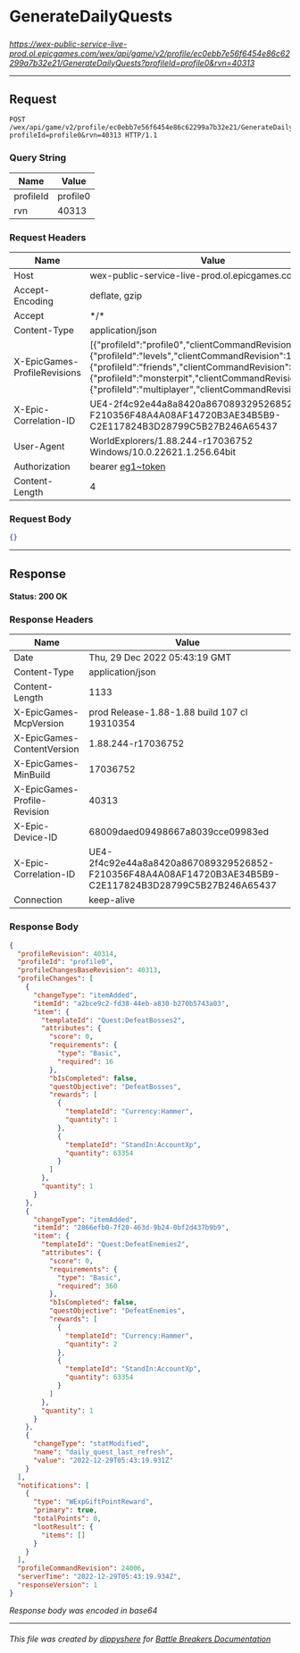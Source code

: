 # GenerateDailyQuests

#####

*https://wex-public-service-live-prod.ol.epicgames.com/wex/api/game/v2/profile/ec0ebb7e56f6454e86c62299a7b32e21/GenerateDailyQuests?profileId=profile0&rvn=40313*



___

## Request

```http request
POST /wex/api/game/v2/profile/ec0ebb7e56f6454e86c62299a7b32e21/GenerateDailyQuests?profileId=profile0&rvn=40313 HTTP/1.1
```

### Query String

| Name | Value |
|---|---|
| profileId | profile0 |
| rvn | 40313 |




### Request Headers

| Name | Value |
|---|---|
| Host | wex-public-service-live-prod.ol.epicgames.com |
| Accept-Encoding | deflate, gzip |
| Accept | \*/\* |
| Content-Type | application/json |
| X-EpicGames-ProfileRevisions | [{"profileId":"profile0","clientCommandRevision":24005},{"profileId":"levels","clientCommandRevision":14476},{"profileId":"friends","clientCommandRevision":8261},{"profileId":"monsterpit","clientCommandRevision":1081},{"profileId":"multiplayer","clientCommandRevision":900}] |
| X-Epic-Correlation-ID | UE4-2f4c92e44a8a8420a867089329526852-F210356F48A4A08AF14720B3AE34B5B9-C2E117824B3D28799C5B27B246A65437 |
| User-Agent | WorldExplorers/1.88.244-r17036752 Windows/10.0.22621.1.256.64bit |
| Authorization | bearer [eg1~token](https://github.com/dippyshere/battle-breakers-documentation/blob/master/docs/common/tokens/eg1.md) |
| Content-Length | 4 |


### Request Body

```json
{}
```

___

## Response

#### Status: 200 OK




### Response Headers

| Name | Value |
|---|---|
| Date | Thu, 29 Dec 2022 05:43:19 GMT |
| Content-Type | application/json |
| Content-Length | 1133 |
| X-EpicGames-McpVersion | prod Release-1.88-1.88 build 107 cl 19310354 |
| X-EpicGames-ContentVersion | 1.88.244-r17036752 |
| X-EpicGames-MinBuild | 17036752 |
| X-EpicGames-Profile-Revision | 40313 |
| X-Epic-Device-ID | 68009daed09498667a8039cce09983ed |
| X-Epic-Correlation-ID | UE4-2f4c92e44a8a8420a867089329526852-F210356F48A4A08AF14720B3AE34B5B9-C2E117824B3D28799C5B27B246A65437 |
| Connection | keep-alive |


### Response Body

```json
{
  "profileRevision": 40314,
  "profileId": "profile0",
  "profileChangesBaseRevision": 40313,
  "profileChanges": [
    {
      "changeType": "itemAdded",
      "itemId": "a2bce9c2-fd38-44eb-a830-b270b5743a03",
      "item": {
        "templateId": "Quest:DefeatBosses2",
        "attributes": {
          "score": 0,
          "requirements": {
            "type": "Basic",
            "required": 16
          },
          "bIsCompleted": false,
          "questObjective": "DefeatBosses",
          "rewards": [
            {
              "templateId": "Currency:Hammer",
              "quantity": 1
            },
            {
              "templateId": "StandIn:AccountXp",
              "quantity": 63354
            }
          ]
        },
        "quantity": 1
      }
    },
    {
      "changeType": "itemAdded",
      "itemId": "2866efb0-7f20-463d-9b24-0bf2d437b9b9",
      "item": {
        "templateId": "Quest:DefeatEnemies2",
        "attributes": {
          "score": 0,
          "requirements": {
            "type": "Basic",
            "required": 360
          },
          "bIsCompleted": false,
          "questObjective": "DefeatEnemies",
          "rewards": [
            {
              "templateId": "Currency:Hammer",
              "quantity": 2
            },
            {
              "templateId": "StandIn:AccountXp",
              "quantity": 63354
            }
          ]
        },
        "quantity": 1
      }
    },
    {
      "changeType": "statModified",
      "name": "daily_quest_last_refresh",
      "value": "2022-12-29T05:43:19.931Z"
    }
  ],
  "notifications": [
    {
      "type": "WExpGiftPointReward",
      "primary": true,
      "totalPoints": 0,
      "lootResult": {
        "items": []
      }
    }
  ],
  "profileCommandRevision": 24006,
  "serverTime": "2022-12-29T05:43:19.934Z",
  "responseVersion": 1
}
```

*Response body was encoded in base64*

___

###### This file was created by [dippyshere](https://github.com/dippyshere) for [Battle Breakers Documentation](https://github.com/dippyshere/battle-breakers-documentation)

